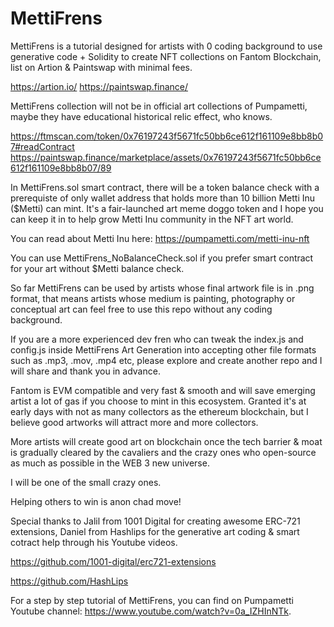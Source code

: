 # MettiFrens

MettiFrens is a tutorial designed for artists with 0 coding background to use generative code + Solidity to create NFT collections on 
Fantom Blockchain, list on Artion & Paintswap with minimal fees. 

https://artion.io/
https://paintswap.finance/

MettiFrens collection will not be in official art collections of Pumpametti, maybe they have educational historical relic effect, who knows.

https://ftmscan.com/token/0x76197243f5671fc50bb6ce612f161109e8bb8b07#readContract
https://paintswap.finance/marketplace/assets/0x76197243f5671fc50bb6ce612f161109e8bb8b07/89

In MettiFrens.sol smart contract, there will be a token balance check with a prerequiste of only wallet address that holds more than 10 billion Metti Inu ($Metti) can mint. It's a fair-launched art meme doggo token and I hope you can keep it in to help grow Metti Inu community in the NFT art world. 

You can read about Metti Inu here:
https://pumpametti.com/metti-inu-nft

You can use MettiFrens_NoBalanceCheck.sol if you prefer smart contract for your art without $Metti balance check. 

So far MettiFrens can be used by artists whose final artwork file is in .png format, that means artists whose medium is painting, photography or conceptual art can feel free to use this repo without any coding background. 

If you are a more experienced dev fren who can tweak the index.js and config.js inside MettiFrens Art Generation into accepting other file formats such as .mp3, .mov, .mp4 etc, please explore and create another repo and I will share and thank you in advance.

Fantom is EVM compatible and very fast & smooth and will save emerging artist a lot of gas if you choose to mint in this ecosystem. Granted it's at early days with not as many collectors as the ethereum blockchain, but I believe good artworks will attract more and more collectors.

More artists will create good art on blockchain once the tech barrier & moat is gradually cleared by the cavaliers and the crazy ones who open-source as much as possible in the WEB 3 new universe.

I will be one of the small crazy ones. 

Helping others to win is anon chad move!

Special thanks to Jalil from 1001 Digital for creating awesome ERC-721 extensions, Daniel from Hashlips for the generative art coding & smart cotract help through his Youtube videos.

https://github.com/1001-digital/erc721-extensions

https://github.com/HashLips

For a step by step tutorial of MettiFrens, you can find on Pumpametti Youtube channel:
https://www.youtube.com/watch?v=0a_IZHInNTk.
